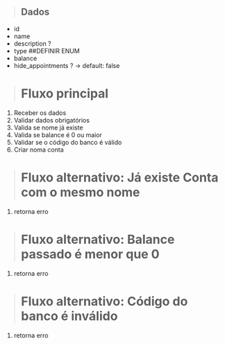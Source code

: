 > ## Dados
  * id
  * name
  * description ?
  * type ##DEFINIR ENUM
  * balance
  * hide_appointments ? -> default: false


> # Fluxo principal
  1. Receber os dados
  2. Validar dados obrigatórios
  3. Valida se nome já existe
  4. Valida se balance é 0 ou maior
  5. Validar se o código do banco é válido
  6. Criar noma conta

> # Fluxo alternativo: Já existe Conta com o mesmo nome
  1. retorna erro

> # Fluxo alternativo: Balance passado é menor que 0
  1. retorna erro

> # Fluxo alternativo: Código do banco é inválido
  1. retorna erro
